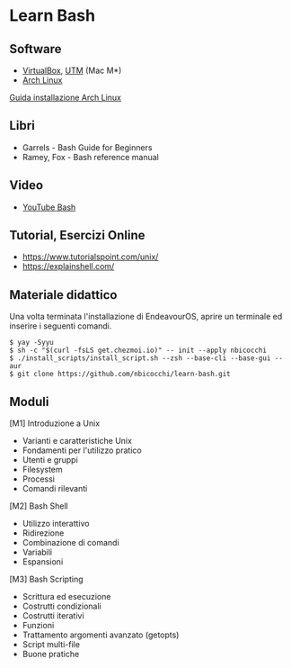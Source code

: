 # Learn Bash

## Software
* [VirtualBox](https://www.virtualbox.org/wiki/Downloads), [UTM](https://mac.getutm.app/) (Mac M*)
* [Arch Linux](https://archlinux.org/) 

[Guida installazione Arch Linux](https://www.youtube.com/watch?v=cFqRGA94b1o)

## Libri
* Garrels - Bash Guide for Beginners
* Ramey, Fox - Bash reference manual

## Video
* [YouTube Bash](https://www.youtube.com/watch?v=62-hJarauK4&list=PLhlcRDRHVUzR-5TKDC1VPMtyhEyyQ5uwy)

## Tutorial, Esercizi Online
* https://www.tutorialspoint.com/unix/
* https://explainshell.com/

## Materiale didattico
Una volta terminata l'installazione di EndeavourOS, aprire un terminale ed inserire i seguenti comandi. 

```
$ yay -Syyu
$ sh -c "$(curl -fsLS get.chezmoi.io)" -- init --apply nbicocchi
$ ./install_scripts/install_script.sh --zsh --base-cli --base-gui --aur
$ git clone https://github.com/nbicocchi/learn-bash.git
```

## Moduli
[M1] Introduzione a Unix
* Varianti e caratteristiche Unix 
* Fondamenti per l'utilizzo pratico
* Utenti e gruppi
* Filesystem
* Processi
* Comandi rilevanti

[M2] Bash Shell
* Utilizzo interattivo
* Ridirezione
* Combinazione di comandi
* Variabili
* Espansioni

[M3] Bash Scripting
* Scrittura ed esecuzione
* Costrutti condizionali
* Costrutti iterativi
* Funzioni
* Trattamento argomenti avanzato (getopts)
* Script multi-file
* Buone pratiche
